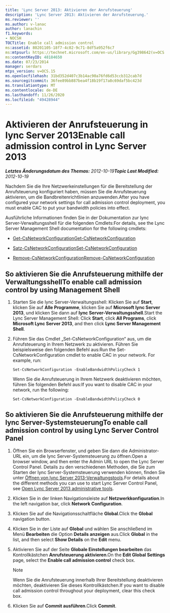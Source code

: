 ```yaml
---
title: 'Lync Server 2013: Aktivieren der Anrufsteuerung'
description: 'Lync Server 2013: Aktivieren der Anrufsteuerung.'
ms.reviewer: ''
ms.author: v-lanac
author: lanachin
f1.keywords:
- NOCSH
TOCTitle: Enable call admission control
ms:assetid: 80201105-18f7-4c02-9c71-8df5a952f6c7
ms:mtpsurl: https://technet.microsoft.com/en-us/library/Gg398642(v=OCS.15)
ms:contentKeyID: 48184650
ms.date: 07/23/2014
manager: serdars
mtps_version: v=OCS.15
ms.openlocfilehash: 31bd352d407c3b14ac90a76fd6d53ccb312cab7d
ms.sourcegitcommit: 36fee89bb887bea4f18b19f17a8c69daf5bc423d
ms.translationtype: MT
ms.contentlocale: de-DE
ms.lasthandoff: 11/26/2020
ms.locfileid: "49428944"
---
```

# <a name="enable-call-admission-control-in-lync-server-2013"></a><span data-ttu-id="d192d-103">Aktivieren der Anrufsteuerung in lync Server 2013</span><span class="sxs-lookup"><span data-stu-id="d192d-103">Enable call admission control in Lync Server 2013</span></span>

<div data-xmlns="http://www.w3.org/1999/xhtml">

<div class="topic" data-xmlns="http://www.w3.org/1999/xhtml" data-msxsl="urn:schemas-microsoft-com:xslt" data-cs="https://msdn.microsoft.com/">

<div data-asp="https://msdn2.microsoft.com/asp">



</div>

<div id="mainSection">

<div id="mainBody"><span data-ttu-id="d192d-104">

<span> </span></span><span class="sxs-lookup"><span data-stu-id="d192d-104">

<span> </span></span></span>

<span data-ttu-id="d192d-105">_**Letztes Änderungsdatum des Themas:** 2012-10-19_</span><span class="sxs-lookup"><span data-stu-id="d192d-105">_**Topic Last Modified:** 2012-10-19_</span></span>

<span data-ttu-id="d192d-106">Nachdem Sie die Ihre Netzwerkeinstellungen für die Bereitstellung der Anrufsteuerung konfiguriert haben, müssen Sie die Anrufsteuerung aktivieren, um die Bandbreitenrichtlinien anzuwenden.</span><span class="sxs-lookup"><span data-stu-id="d192d-106">After you have configured your network settings for call admission control deployment, you must enable CAC to put your bandwidth policies into effect.</span></span>

<span data-ttu-id="d192d-107">Ausführliche Informationen finden Sie in der Dokumentation zur lync Server-Verwaltungsshell für die folgenden Cmdlets:</span><span class="sxs-lookup"><span data-stu-id="d192d-107">For details, see the Lync Server Management Shell documentation for the following cmdlets:</span></span>

  - [<span data-ttu-id="d192d-108">Get-CsNetworkConfiguration</span><span class="sxs-lookup"><span data-stu-id="d192d-108">Get-CsNetworkConfiguration</span></span>](https://docs.microsoft.com/powershell/module/skype/Get-CsNetworkConfiguration)

  - [<span data-ttu-id="d192d-109">Satz-CsNetworkConfiguration</span><span class="sxs-lookup"><span data-stu-id="d192d-109">Set-CsNetworkConfiguration</span></span>](https://docs.microsoft.com/powershell/module/skype/Set-CsNetworkConfiguration)

  - [<span data-ttu-id="d192d-110">Remove-CsNetworkConfiguration</span><span class="sxs-lookup"><span data-stu-id="d192d-110">Remove-CsNetworkConfiguration</span></span>](https://docs.microsoft.com/powershell/module/skype/Remove-CsNetworkConfiguration)

<div>

## <a name="to-enable-call-admission-control-by-using-management-shell"></a><span data-ttu-id="d192d-111">So aktivieren Sie die Anrufsteuerung mithilfe der Verwaltungsshell</span><span class="sxs-lookup"><span data-stu-id="d192d-111">To enable call admission control by using Management Shell</span></span>

1.  <span data-ttu-id="d192d-112">Starten Sie die lync Server-Verwaltungsshell: Klicken Sie auf **Start**, klicken Sie auf **Alle Programme**, klicken Sie auf **Microsoft lync Server 2013**, und klicken Sie dann auf **lync Server-Verwaltungsshell**.</span><span class="sxs-lookup"><span data-stu-id="d192d-112">Start the Lync Server Management Shell: Click **Start**, click **All Programs**, click **Microsoft Lync Server 2013**, and then click **Lync Server Management Shell**.</span></span>

2.  <span data-ttu-id="d192d-p101">Führen Sie das Cmdlet „Set-CsNetworkConfiguration“ aus, um die Anrufsteuerung in Ihrem Netzwerk zu aktivieren. Führen Sie beispielsweise den folgenden Befehl aus:</span><span class="sxs-lookup"><span data-stu-id="d192d-p101">Run the Set-CsNetworkConfiguration cmdlet to enable CAC in your network. For example, run:</span></span>
    
        Set-CsNetworkConfiguration -EnableBandwidthPolicyCheck 1
    
    <span data-ttu-id="d192d-115">Wenn Sie die Anrufsteuerung in Ihrem Netzwerk deaktivieren möchten, führen Sie folgenden Befehl aus:</span><span class="sxs-lookup"><span data-stu-id="d192d-115">If you want to disable CAC in your network, run the following:</span></span>
    
        Set-CsNetworkConfiguration -EnableBandwidthPolicyCheck 0

</div>

<div>

## <a name="to-enable-call-admission-control-by-using-lync-server-control-panel"></a><span data-ttu-id="d192d-116">So aktivieren Sie die Anrufsteuerung mithilfe der lync Server-Systemsteuerung</span><span class="sxs-lookup"><span data-stu-id="d192d-116">To enable call admission control by using Lync Server Control Panel</span></span>

1.  <span data-ttu-id="d192d-117">Öffnen Sie ein Browserfenster, und geben Sie dann die Administrator-URL ein, um die lync Server-Systemsteuerung zu öffnen.</span><span class="sxs-lookup"><span data-stu-id="d192d-117">Open a browser window, and then enter the Admin URL to open the Lync Server Control Panel.</span></span> <span data-ttu-id="d192d-118">Details zu den verschiedenen Methoden, die Sie zum Starten der lync Server-Systemsteuerung verwenden können, finden Sie unter [Öffnen von lync Server 2013-Verwaltungstools](lync-server-2013-open-lync-server-administrative-tools.md).</span><span class="sxs-lookup"><span data-stu-id="d192d-118">For details about the different methods you can use to start Lync Server Control Panel, see [Open Lync Server 2013 administrative tools](lync-server-2013-open-lync-server-administrative-tools.md).</span></span>

2.  <span data-ttu-id="d192d-119">Klicken Sie in der linken Navigationsleiste auf **Netzwerkkonfiguration**.</span><span class="sxs-lookup"><span data-stu-id="d192d-119">In the left navigation bar, click **Network Configuration**.</span></span>

3.  <span data-ttu-id="d192d-120">Klicken Sie auf die Navigationsschaltfläche **Global**.</span><span class="sxs-lookup"><span data-stu-id="d192d-120">Click the **Global** navigation button.</span></span>

4.  <span data-ttu-id="d192d-121">Klicken Sie in der Liste auf **Global** und wählen Sie anschließend im Menü **Bearbeiten** die Option **Details anzeigen** aus.</span><span class="sxs-lookup"><span data-stu-id="d192d-121">Click **Global** in the list, and then select **Show Details** on the **Edit** menu.</span></span>

5.  <span data-ttu-id="d192d-122">Aktivieren Sie auf der Seite **Globale Einstellungen bearbeiten** das Kontrollkästchen **Anrufsteuerung aktivieren**.</span><span class="sxs-lookup"><span data-stu-id="d192d-122">On the **Edit Global Settings** page, select the **Enable call admission control** check box.</span></span>
    
    <div>
    

    > [!NOTE]  
    > <span data-ttu-id="d192d-123">Wenn Sie die Anrufsteuerung innerhalb Ihrer Bereitstellung deaktivieren möchten, deaktivieren Sie dieses Kontrollkästchen.</span><span class="sxs-lookup"><span data-stu-id="d192d-123">If you want to disable call admission control throughout your deployment, clear this check box.</span></span>

    
    </div>

6.  <span data-ttu-id="d192d-124">Klicken Sie auf **Commit ausführen**.</span><span class="sxs-lookup"><span data-stu-id="d192d-124">Click **Commit**.</span></span>

<span data-ttu-id="d192d-125"></div>

</div>

<span> </span>

</div>

</div>

</span><span class="sxs-lookup"><span data-stu-id="d192d-125"></div>

</div>

<span> </span>

</div>

</div>

</span></span></div>

